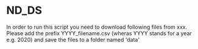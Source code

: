 # ND_DS

In order to run this script you need to download following files from xxx.
Please add the prefix YYYY_filename.csv (wheras YYYY stands for a year e.g. 2020) and save the files to a folder named 'data'
